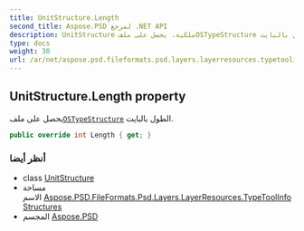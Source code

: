 ```yaml
---
title: UnitStructure.Length
second_title: Aspose.PSD لمرجع .NET API
description: UnitStructure ملكية. يحصل على ملفOSTypeStructure الطول بالبايت.
type: docs
weight: 30
url: /ar/net/aspose.psd.fileformats.psd.layers.layerresources.typetoolinfostructures/unitstructure/length/
---
```

## UnitStructure.Length property

يحصل على ملف[`OSTypeStructure`](../../../aspose.psd.fileformats.psd.layers.layerresources/ostypestructure/) الطول بالبايت.

```csharp
public override int Length { get; }
```

### أنظر أيضا

* class [UnitStructure](../)
* مساحة الاسم [Aspose.PSD.FileFormats.Psd.Layers.LayerResources.TypeToolInfoStructures](../../unitstructure/)
* المجسم [Aspose.PSD](../../../)


